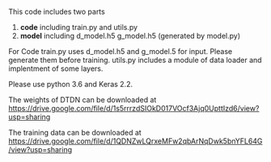 This code includes two parts
1. **code** including train.py and utils.py
2. **model** including d_model.h5 g_model.h5 (generated by model.py)

For Code
train.py uses d_model.h5 and g_model.5 for input. Please generate them before training.
utils.py includes a module of data loader and implentment of some layers.

Please use python 3.6 and Keras 2.2.

The weights of DTDN can be downloaded at https://drive.google.com/file/d/1s5rrrzdSIOkD017VOcf3Ajq0UpttIzd6/view?usp=sharing

The training data can be downloaded at https://drive.google.com/file/d/1QDNZwLQrxeMFw2qbArNqDwk5bnYFL64G/view?usp=sharing
